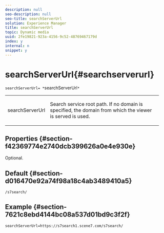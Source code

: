 ```yaml
---
description: null
seo-description: null
seo-title: searchServerUrl
solution: Experience Manager
title: searchServerUrl
topic: Dynamic media
uuid: 2fe19821-923a-4156-9c52-48769467179d
index: y
internal: n
snippet: y
---
```


# searchServerUrl{#searchserverurl}

 `searchServerUrl= *`searchServerUrl`*`

<table id="table_9B98C97485DD4DEB8A6ECBCE8DF6B886"> 
 <tbody> 
  <tr> 
   <td colname="col1"> <p> <span class="codeph"><span class="varname"> searchServerUrl</span> </span> </p> </td> 
   <td colname="col2"> <p> Search service root path. If no domain is specified, the domain from which the viewer is served is used. </p> </td> 
  </tr> 
 </tbody> 
</table>

## Properties {#section-f42369774e2740dcb399626a0e4e930e}

Optional.

## Default {#section-d016470e92a74f98a18c4ab3489410a5}

`/s7search/`

## Example {#section-7621c8ebd4144bc08a537d01bd9c3f2f}

```
searchServerUrl=https://s7search1.scene7.com/s7search/
```

